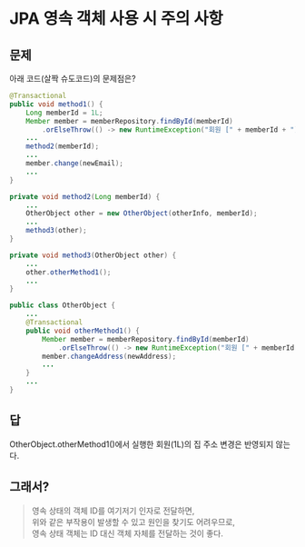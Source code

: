 # JPA 영속 객체 사용 시 주의 사항

## 문제

아래 코드(살짝 슈도코드)의 문제점은?

```java
@Transactional
public void method1() {
    Long memberId = 1L;
    Member member = memberRepository.findById(memberId)
        .orElseThrow(() -> new RuntimeException("회원 [" + memberId + "]은 존재하지 않습니다."));
    ...
    method2(memberId);
    ...
    member.change(newEmail);
    ...
}

private void method2(Long memberId) {
    ...
    OtherObject other = new OtherObject(otherInfo, memberId);
    ...
    method3(other);
}

private void method3(OtherObject other) {
    ...
    other.otherMethod1();
    ...
}

public class OtherObject {
    ...
    @Transactional
    public void otherMethod1() {
        Member member = memberRepository.findById(memberId)
            .orElseThrow(() -> new RuntimeException("회원 [" + memberId + "]은 존재하지 않습니다."));
        member.changeAddress(newAddress);
        ...
    }
    ...
}

```

## 답

OtherObject.otherMethod1()에서 실행한 회원(1L)의 집 주소 변경은 반영되지 않는다.

## 그래서?

>영속 상태의 객체 ID를 여기저기 인자로 전달하면,  
>위와 같은 부작용이 발생할 수 있고 원인을 찾기도 어려우므로,  
>영속 상태 객체는 ID 대신 객체 자체를 전달하는 것이 좋다.

